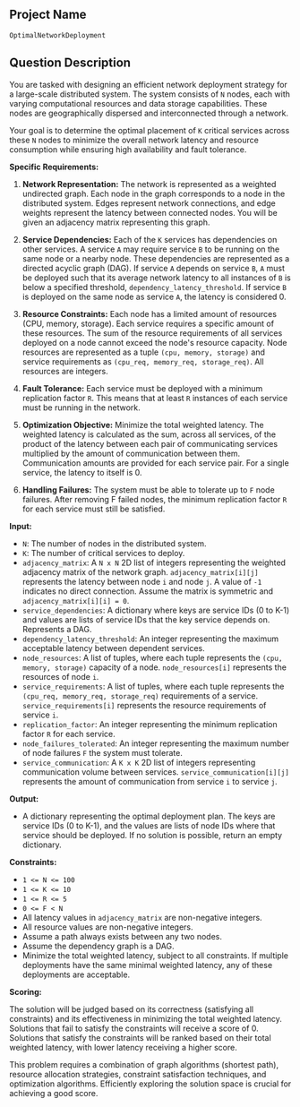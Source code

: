 ## Project Name

`OptimalNetworkDeployment`

## Question Description

You are tasked with designing an efficient network deployment strategy for a large-scale distributed system. The system consists of `N` nodes, each with varying computational resources and data storage capabilities. These nodes are geographically dispersed and interconnected through a network.

Your goal is to determine the optimal placement of `K` critical services across these `N` nodes to minimize the overall network latency and resource consumption while ensuring high availability and fault tolerance.

**Specific Requirements:**

1.  **Network Representation:** The network is represented as a weighted undirected graph. Each node in the graph corresponds to a node in the distributed system. Edges represent network connections, and edge weights represent the latency between connected nodes. You will be given an adjacency matrix representing this graph.

2.  **Service Dependencies:** Each of the `K` services has dependencies on other services.  A service `A` may require service `B` to be running on the same node or a nearby node. These dependencies are represented as a directed acyclic graph (DAG).  If service `A` depends on service `B`, `A` must be deployed such that its average network latency to all instances of `B` is below a specified threshold, `dependency_latency_threshold`.  If service `B` is deployed on the same node as service `A`, the latency is considered 0.

3.  **Resource Constraints:** Each node has a limited amount of resources (CPU, memory, storage). Each service requires a specific amount of these resources. The sum of the resource requirements of all services deployed on a node cannot exceed the node's resource capacity. Node resources are represented as a tuple `(cpu, memory, storage)` and service requirements as `(cpu_req, memory_req, storage_req)`.  All resources are integers.

4.  **Fault Tolerance:**  Each service must be deployed with a minimum replication factor `R`. This means that at least `R` instances of each service must be running in the network.

5.  **Optimization Objective:**  Minimize the total weighted latency.  The weighted latency is calculated as the sum, across all services, of the product of the latency between each pair of communicating services multiplied by the amount of communication between them. Communication amounts are provided for each service pair. For a single service, the latency to itself is 0.

6.  **Handling Failures:** The system must be able to tolerate up to `F` node failures. After removing F failed nodes, the minimum replication factor `R` for each service must still be satisfied.

**Input:**

*   `N`: The number of nodes in the distributed system.
*   `K`: The number of critical services to deploy.
*   `adjacency_matrix`: A `N x N` 2D list of integers representing the weighted adjacency matrix of the network graph. `adjacency_matrix[i][j]` represents the latency between node `i` and node `j`. A value of `-1` indicates no direct connection. Assume the matrix is symmetric and `adjacency_matrix[i][i] = 0`.
*   `service_dependencies`: A dictionary where keys are service IDs (0 to K-1) and values are lists of service IDs that the key service depends on. Represents a DAG.
*   `dependency_latency_threshold`: An integer representing the maximum acceptable latency between dependent services.
*   `node_resources`: A list of tuples, where each tuple represents the `(cpu, memory, storage)` capacity of a node. `node_resources[i]` represents the resources of node `i`.
*   `service_requirements`: A list of tuples, where each tuple represents the `(cpu_req, memory_req, storage_req)` requirements of a service. `service_requirements[i]` represents the resource requirements of service `i`.
*   `replication_factor`: An integer representing the minimum replication factor `R` for each service.
*   `node_failures_tolerated`: An integer representing the maximum number of node failures `F` the system must tolerate.
*   `service_communication`: A `K x K` 2D list of integers representing communication volume between services. `service_communication[i][j]` represents the amount of communication from service `i` to service `j`.

**Output:**

*   A dictionary representing the optimal deployment plan. The keys are service IDs (0 to K-1), and the values are lists of node IDs where that service should be deployed.  If no solution is possible, return an empty dictionary.

**Constraints:**

*   `1 <= N <= 100`
*   `1 <= K <= 10`
*   `1 <= R <= 5`
*   `0 <= F < N`
*   All latency values in `adjacency_matrix` are non-negative integers.
*   All resource values are non-negative integers.
*   Assume a path always exists between any two nodes.
*   Assume the dependency graph is a DAG.
*   Minimize the total weighted latency, subject to all constraints.  If multiple deployments have the same minimal weighted latency, any of these deployments are acceptable.

**Scoring:**

The solution will be judged based on its correctness (satisfying all constraints) and its effectiveness in minimizing the total weighted latency. Solutions that fail to satisfy the constraints will receive a score of 0. Solutions that satisfy the constraints will be ranked based on their total weighted latency, with lower latency receiving a higher score.

This problem requires a combination of graph algorithms (shortest path), resource allocation strategies, constraint satisfaction techniques, and optimization algorithms.  Efficiently exploring the solution space is crucial for achieving a good score.
